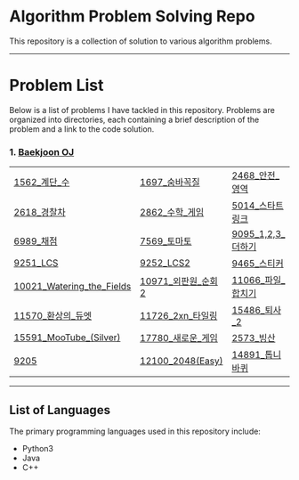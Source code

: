 # Algorithm Problem Solving Repo
This repository is a collection of solution to various algorithm problems.

---
# Problem List
Below is a list of problems I have tackled in this repository. Problems are organized into directories, each containing a brief description of the problem and a link to the code solution.
### 1. [Baekjoon OJ](<https://www.acmicpc.net/>)
| | | |
|---|---|---|
|[1562_계단_수](./Baekjoon_oj/solution/1562_계단_수.md)|[1697_숨바꼭질](./Baekjoon_oj/solution/1697_숨바꼭질.md)|[2468_안전_영역](./Baekjoon_oj/solution/2468_안전_영역.md)|
|[2618_경찰차](./Baekjoon_oj/solution/2618_경찰차.md)|[2862_수학_게임](./Baekjoon_oj/solution/2862_수학_게임.md)|[5014_스타트링크](./Baekjoon_oj/solution/5014_스타트링크.md)|
|[6989_채점](./Baekjoon_oj/solution/6989_채점.md)|[7569_토마토](./Baekjoon_oj/solution/7569_토마토.md)|[9095_1,2,3_더하기](./Baekjoon_oj/solution/9095_1,2,3_더하기.md)|
|[9251_LCS](./Baekjoon_oj/solution/9251_LCS.md)|[9252_LCS2](./Baekjoon_oj/solution/9252_LCS2.md)|[9465_스티커](./Baekjoon_oj/solution/9465_스티커.md)|
|[10021_Watering_the_Fields](./Baekjoon_oj/solution/10021_Watering_the_Fields.md)|[10971_외판원_순회2](./Baekjoon_oj/solution/10971_외판원_순회2.md)|[11066_파일_합치기](./Baekjoon_oj/solution/11066_파일_합치기.md)|
|[11570_환상의_듀엣](./Baekjoon_oj/solution/11570_환상의_듀엣.md)|[11726_2xn_타일링](./Baekjoon_oj/solution/11726_2xn_타일링.md)|[15486_퇴사_2](./Baekjoon_oj/solution/15486_퇴사_2.md)|
|[15591_MooTube_(Silver)](./Baekjoon_oj/solution/15591_MooTube_(Silver).md)|[17780_새로운_게임](./Baekjoon_oj/solution/17780_새로운_게임.md)|[2573_빙산](./Baekjoon_oj/solution/2573_빙산.md)|
|[9205](./Baekjoon_oj/solution/9205_맥주_마시면서_걸어가기.md)|[12100_2048(Easy)](./Baekjoon_oj/solution/12100_2048(easy).md)|[14891_톱니바퀴](./Baekjoon_oj/solution/14891_톱니바퀴.md)|


---
## List of Languages
The primary programming languages used in this repository include:
- Python3 
- Java 
- C++
